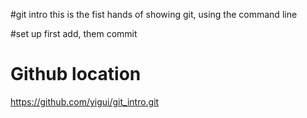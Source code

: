 #git intro
this is the fist hands of showing git, using the command line

#set up
first add, them commit

# Github location
<https://github.com/yigui/git_intro.git>